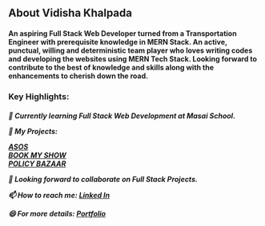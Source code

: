 <h2>About Vidisha Khalpada<br/>
<h4>An aspiring Full Stack Web Developer turned from a Transportation Engineer with prerequisite knowledge in MERN Stack. An active, punctual, willing and deterministic team player who loves writing codes and developing the websites using MERN Tech Stack. Looking forward to contribute to the best of knowledge and skills along with the enhancements to cherish down the road.<br/></h4>




<h3> Key Highlights:</h3>
<h5>

🔭 Currently learning Full Stack Web Development at Masai School.

🌱 My Projects:

<a href="">ASOS</a><br/>
<a href="">BOOK MY SHOW</a><br/>
<a href="">POLICY BAZAAR</a>
    
👯 Looking forward to collaborate on Full Stack Projects.

📫 How to reach me: <a href="www.linkedin.com/in/vidisha-khalpada-748740184">Linked In</a>

😄 For more details: <a href="">Portfolio</a>
</h5>

